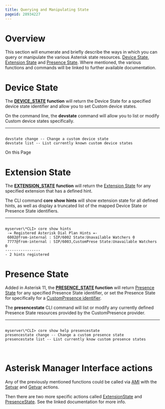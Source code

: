 ```yaml
---
title: Querying and Manipulating State
pageid: 28934227
---
```


Overview
========

This section will enumerate and briefly describe the ways in which you can query or manipulate the various Asterisk state resources. [Device State](/Device-State), [Extension State](/Fundamentals/Key-Concepts/States-and-Presence/Extension-State-and-Hints) and [Presence State](/Fundamentals/Key-Concepts/States-and-Presence/Presence-State). Where mentioned, the various functions and commands will be linked to further available documentation.

Device State
============

The [**DEVICE_STATE**](/Asterisk-11-Function_DEVICE_STATE) **function** will return the Device State for a specified device state identifier and allow you to set Custom device states.

On the command line, the **devstate** command will allow you to list or modify Custom device states specifically.




---

  
  


```

devstate change -- Change a custom device state
devstate list -- List currently known custom device states

```


On this Page


Extension State
===============

The **[EXTENSION_STATE](/Asterisk-11-Function_EXTENSION_STATE)** **function** will return the [Extension State](/Fundamentals/Key-Concepts/States-and-Presence/Extension-State-and-Hints) for any specified extension that has a defined hint.

The CLI command **core show hints** will show extension state for all defined hints, as well as display a truncated list of the mapped Device State or Presence State identifiers.




---

  
  


```

myserver\*CLI> core show hints
 -= Registered Asterisk Dial Plan Hints =-
 6002@from-internal : SIP/6002 State:Unavailable Watchers 0
 7777@from-internal : SIP/6003,CustomPrese State:Unavailable Watchers 0
----------------
- 2 hints registered

```


Presence State
==============

Added in Asterisk 11, the **[PRESENCE_STATE](/Asterisk-11-Function_PRESENCE_STATE) function** will return [Presence State](/Fundamentals/Key-Concepts/States-and-Presence/Presence-State) for any specified Presence State identifier, or set the Presence State for specifically for a [CustomPresence identifier](/Fundamentals/Key-Concepts/States-and-Presence/Presence-State).

The **presencestate** CLI command will list or modify any currently defined Presence State resources provided by the CustomPresence provider.




---

  
  


```

myserver\*CLI> core show help presencestate 
presencestate change -- Change a custom presence state
presencestate list -- List currently know custom presence states

```


 

Asterisk Manager Interface actions
==================================

Any of the previously mentioned functions could be called via [AMI](/Asterisk-Manager-Interface--AMI-) with the [Setvar](/Asterisk-11-ManagerAction_Setvar) and [Getvar](/Asterisk-11-ManagerAction_Getvar) actions.

Then there are two more specific actions called [ExtensionState](/Asterisk-11-ManagerAction_ExtensionState) and [PresenceState](/Asterisk-11-ManagerAction_PresenceState). See the linked documentation for more info.

